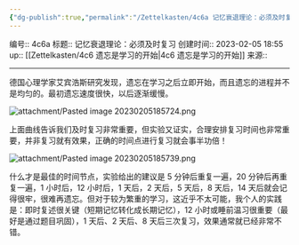 ```yaml
---
{"dg-publish":true,"permalink":"/Zettelkasten/4c6a 记忆衰退理论：必须及时复习/","dgPassFrontmatter":true}
---
```


编号:: 4c6a
标题:: 记忆衰退理论：必须及时复习
创建时间:: 2023-02-05 18:55
up:: [[Zettelkasten/4c6 遗忘是学习的开始\|4c6 遗忘是学习的开始]]
来源:: 

---
德国心理学家艾宾浩斯研究发现，遗忘在学习之后立即开始，而且遗忘的进程并不是均匀的。最初遗忘速度很快，以后逐渐缓慢。

![attachment/Pasted image 20230205185724.png](/img/user/attachment/Pasted%20image%2020230205185724.png)

上面曲线告诉我们及时复习非常重要，但实验又证实，合理安排复习时间也非常重要，并非复习就有效果，正确的时间点进行复习就会事半功倍！

![attachment/Pasted image 20230205185739.png](/img/user/attachment/Pasted%20image%2020230205185739.png)

什么才是最佳的时间节点，实验给出的建议是 5 分钟后重复一遍，20 分钟后再重复一遍，1 小时后，12 小时后，1 天后，2 天后，5 天后，8 天后，14 天后就会记得很牢，很难再遗忘。但对于较为繁重的学习，这近乎不太可能，我个人的实践是：即时复述很关键（短期记忆转化成长期记忆），12 小时或睡前温习很重要（最好是通过题目巩固），1 天后、2 天后、8 天后三次复习，效果通常就已经非常不错。

